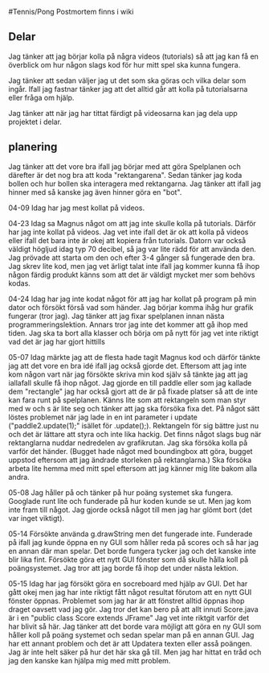 #Tennis/Pong
Postmortem finns i wiki

## Delar
Jag tänker att jag börjar kolla på några videos (tutorials) så att jag kan få en överblick om hur någon slags kod för hur mitt spel ska kunna fungera.

Jag tänker att sedan väljer jag ut det som ska göras och vilka delar som ingår. Ifall jag fastnar tänker jag att det alltid går att kolla på tutorialsarna eller fråga om hjälp.

Jag tänker att när jag har tittat färdigt på videosarna kan jag dela upp projektet i delar.

## planering

Jag tänker att det vore bra ifall jag börjar med att göra Spelplanen och därefter är det nog bra att koda "rektangarena".
Sedan tänker jag koda bollen och hur bollen ska interagera med rektangarna. Jag tänker att ifall jag hinner med så kanske jag även hinner göra en "bot".

04-09
Idag har jag mest kollat på videos.

04-23
Idag sa Magnus något om att jag inte skulle kolla på tutorials. Därför har jag inte kollat på videos. Jag vet inte ifall det är ok att kolla på videos eller ifall det bara inte är okej att kopiera från tutorials.
Datorn var också väldigt högljud idag typ 70 decibel, så jag var lite rädd för att använda den. Jag prövade att starta om den och efter 3-4 gånger så fungerade den bra. 
Jag skrev lite kod, men jag vet ärligt talat inte ifall jag kommer kunna få ihop någon färdig produkt känns som att det är väldigt mycket mer som behövs kodas.

04-24
Idag har jag inte kodat något för att jag har kollat på program på min dator och försökt förså vad som händer. 
Jag börjar komma ihåg hur grafik fungerar (tror jag). Jag tänker att jag fixar spelplanen innan nästa programmeringslektion. 
Annars tror jag inte det kommer att gå ihop med tiden. Jag ska ta bort alla klasser och börja om på nytt för jag vet inte riktigt vad det är jag har gjort hittills

05-07
Idag märkte jag att de flesta hade tagit Magnus kod och därför tänkte jag att det vore en bra idé ifall jag också gjorde det.
Eftersom att jag inte kom någon vart när jag försökte skriva min kod själv så tänkte jag att jag iallafall skulle få ihop något.
Jag gjorde en till paddle eller som jag kallade dem "rectangle" jag har också gjort att de är på fixade platser så att de inte kan fara runt på spelplanen. 
Känns lite som att rektangeln som man styr med w och s är lite seg och tänker att jag ska försöka fixa det. 
På något sätt löstes problemet när jag lade in en int parameter i update ("paddle2.update(1);" isället för .update();).
Rektangeln för sig bättre just nu och det är lättare att styra och inte lika hackig.
Det finns något slags bug när rektanglarna nuddar nedredelen av grafikrutan. Jag ska försöka kolla på varför det händer.
(Bugget hade något med boundingbox att göra, bugget uppstod eftersom att jag ändrade storleken på rektanglarna.)
Ska försöka arbeta lite hemma med mitt spel eftersom att jag känner mig lite bakom alla andra.

05-08
Jag håller på och tänker på hur poäng systemet ska fungera. Googlade runt lite och funderade på hur koden kunde se ut. Men jag kom inte fram till något. 
Jag gjorde också något till men jag har glömt bort (det var inget viktigt). 

05-14
Försökte använda g.drawString men det fungerade inte. Funderade på ifall jag kunde öppna en ny GUI som håller reda på scores och
så har jag en annan där man spelar. Det borde fungera tycker jag och det kanske inte blir lika fint.
Försökte göra ett nytt GUI fönster som då skulle hålla koll på poängsystemet. Jag tror att jag borde få ihop det under nästa lektion.

05-15
Idag har jag försökt göra en socreboard med hjälp av GUI. Det har gått okej men jag har inte riktigt fått något resultat förutom att en nytt GUI fönster öppnas.
Problemet som jag har är att fönstret alltid öppnas ihop draget oavsett vad jag gör. Jag tror det kan bero på att allt innuti Score.java är i en "public class Score extends JFrame"
Jag vet inte riktgit varför det har blivit så här. Jag tänker att det borde vara möjligt att göra en ny GUI som håller koll på poäng systemet och sedan spelar man på en annan GUI. Jag har ett annant problem och det är att 
Updatera texten eller asså poängen. Jag är inte helt säker på hur det här ska gå till. Men jag har hittat en tråd och jag den kanske kan hjälpa mig med mitt problem. 
